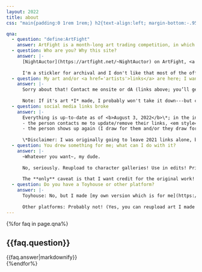 ```yaml
---
layout: 2022
title: about
css: "main{padding:0 1rem 1rem;} h2{text-align:left; margin-bottom:-.95em;} .box{max-width:35rem; padding:.5em .05em;} @media only screen and (min-width:575px){h2{padding-right:8em;}}"

qna:
  - question: "define:ArtFight"
    answer: ArtFight is a month-long art trading competition, in which participants earn points for drawing each others’ characters. More info on [the official about page](https://artfight.net/info/about)!
  - question: Who are you? Why this site?
    answer: |-
      [NightAuctor](https://artfight.net/~NightAuctor) on ArtFight, <a href="/" target="_blank">a-flyleaf</a> elsewhere! Digital artist, here for a good time, posts art almost exclusively to [deviantArt](https://a-flyleaf.deviantart.com/) and/or my own site these days.
      
      I'm a stickler for archival and I don't like that most of the official website is inaccessible to guests, so I made this place to show everything off!
  - question: My art and/or <a href='artists'>links</a> are here; I want them taken down!
    answer: |-
      Sorry about that! Contact me onsite or dA (links above; you’ll get a faster response on dA) and I’ll note that your attack and/or info can only be viewed onsite.
      
      Note: If it's art *I* made, I probably won't take it down---but can remove the recipient info on request.
  - question: social media links broke
    answer: |-
      Everything is up-to-date as of <b>August 3, 2022</b>\*; in the interest of not stalking people, I won’t be updating them---*unless*:
      - the person contacts me to update/remove their links, <em style="font-style:normal;text-transform:uppercase;">or</em>
      - the person shows up again (I draw for them and/or they draw for me) in a future year.
      
      \*Disclaimer: I was originally going to leave 2021 links alone, but updated them in the process of overhauling the site for 2022. The backend has better forward-compatibility now, so this shouldn't happen again <span style="display:inline-block;">>_>\"</span>)
  - question: You drew something for me; what can I do with it?
    answer: |-
      ~Whatever you want~, my dude.
      
      No, seriously. Reupload to character galleries! Use in edits! Print it, trace it, crop it! I do not care. It's yours now, be free.
      
      The **only** caveat is that I want credit for the original work! The names <i>NightAuctor</i> and <i>a-flyleaf</i> both work; I'd *prefer* a non-ArtFight link (either to [my deviantArt](https://www.deviantart.com/a-flyleaf) or this website), but both names should lead back to me regardless.
  - question: Do you have a Toyhouse or other platform?
    answer: |-
      Toyhouse: No, but I made [my own version which is for me](https://a-flyleaf.github.io/toyshelf) ᕕ(&nbsp;ᐛ&nbsp;)ᕗ Everyone I threw on ArtFight can also be found there!
      
      Other platforms: Probably not! (Yes, you can reupload art I made for you on $socialMediaOfYourChoice, ↑with credit↑.) You can find other internet corners I may be lurking around through [my base site](https://a-flyleaf.github.io).
---
```

{%for faq in page.qna%}<section><h2>{{faq.question}}</h2><div class="box">{{faq.answer|markdownify}}</div></section>{%endfor%}
